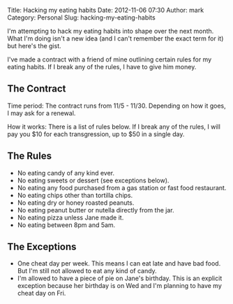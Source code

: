 Title: Hacking my eating habits
Date: 2012-11-06 07:30
Author: mark
Category: Personal
Slug: hacking-my-eating-habits

I'm attempting to hack my eating habits into shape over the next month.
What I'm doing isn't a new idea (and I can't remember the exact term for
it) but here's the gist.

I've made a contract with a friend of mine outlining certain rules for
my eating habits. If I break any of the rules, I have to give him money.

## The Contract

</p>

Time period: The contract runs from 11/5 - 11/30. Depending on how it
goes, I may ask for a renewal.

How it works: There is a list of rules below. If I break any of the
rules, I will pay you $10 for each transgression, up to $50 in a single
day.

## The Rules

</p>

-   No eating candy of any kind ever.
-   No eating sweets or dessert (see exceptions below).
-   No eating any food purchased from a gas station or fast food
    restaurant.
-   No eating chips other than tortilla chips.
-   No eating dry or honey roasted peanuts.
-   No eating peanut butter or nutella directly from the jar.
-   No eating pizza unless Jane made it.
-   No eating between 8pm and 5am.

</p>

## The Exceptions

</p>

-   One cheat day per week. This means I can eat late and have bad food.
    But I'm still not allowed to eat any kind of candy.
-   I'm allowed to have a piece of pie on Jane's birthday. This is an
    explicit exception because her birthday is on Wed and I'm planning
    to have my cheat day on Fri.

</p>

